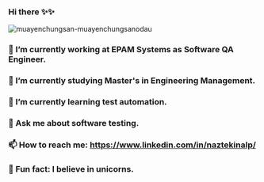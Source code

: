 ### Hi there ✨✨


![muayenchungsan-muayenchungsanodau](https://user-images.githubusercontent.com/28827905/228081159-9ce3a335-681e-413d-accf-c80b97a3b211.gif)

### 💅 I’m currently working at EPAM Systems as Software QA Engineer.
### 🔭 I’m currently studying Master's in Engineering Management.
### 🌱 I’m currently learning test automation.
### 💬 Ask me about software testing.
### 📫 How to reach me: https://www.linkedin.com/in/naztekinalp/
### 🦄 Fun fact: I believe in unicorns.



